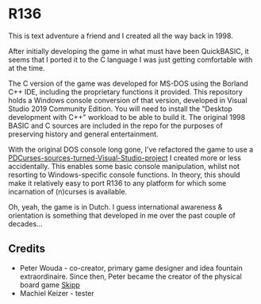 # R136

This is text adventure a friend and I created all the way back in 1998.

After initially developing the game in what must have been QuickBASIC, it seems that I ported it to the C language I was just getting comfortable with at the time.

The C version of the game was developed for MS-DOS using the Borland C++ IDE, including the proprietary functions it provided. This repository holds a Windows console conversion 
of that version, developed in Visual Studio 2019 Community Edition. You will need to install the "Desktop development with C++" workload to be able to build it. The original 1998 
BASIC and C sources are included in the repo for the purposes of preserving history and general entertainment.

With the original DOS console long gone, I've refactored the game to use a [PDCurses-sources-turned-Visual-Studio-project](https://github.com/rbergen/PDCurses) I created more or less accidentally. This enables some basic console manipulation, whilst not resorting to Windows-specific console functions. In theory, this should make it relatively easy to port R136 to any platform for which some incarnation of (n)curses is available.

Oh, yeah, the game is in Dutch. I guess international awareness & orientation is something that developed in me over the past couple of decades...

## Credits

* Peter Wouda - co-creator, primary game designer and idea fountain extraordinaire. Since then, Peter became the creator of the physical board game [Skipp](https://www.skipp.game/en)
* Machiel Keizer - tester
